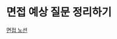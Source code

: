 # 면접 예상 질문 정리하기 

[면접 노션](https://cheddar-wednesday-2ac.notion.site/1b9809b71d2280aa88b5cd2a56ee7cda?pvs=4)
